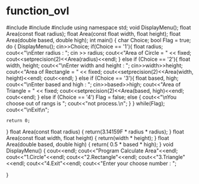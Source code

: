 # function_ovl
#include <iostream>
#include <string>
#include <iomanip>
using namespace std;
void DisplayMenu();
float Area(const float radius);
float Area(const float width, float height);
float Area(double based, double high);
int main()
{
	char Choice;
	bool Flag = true;
	do
	{
		DisplayMenu();
		cin>>Choice;
	if(Choice == '1'){
		float radius;
		cout<<"\nEnter radius : ";
		cin >> radius;
		cout<<"Area of Circle = " << fixed;
		cout<<setprecision(2)<<Area(radius)<<endl;
	}
	else if (Choice == '2'){
		float width, height;
		cout<<"\nEnter width and height : ";
		cin>>width>>height;
		cout<<"Area of Rectangle = " << fixed;
		cout<<setprecision(2)<<Area(width, height)<<endl;
		cout<<endl;
	}
	else if (Choice == '3'){
		float based, high;
		cout<<"\nEnter based and high : ";
		cin>>based>>high;
		cout<<"Area of Triangle = " << fixed;
		cout<<setprecision(2)<<Area(based, high)<<endl;
		cout<<endl;
	}
	else if (Choice == '4') Flag = false;
	else {
		cout<<"\nYou choose out of rangs is ";
		cout<<"not process.\n";
	 }
	} while(Flag);
	cout<<"\nExit\n";

	return 0;
}
float Area(const float radius)
{
	return(3.14159F * radius * radius);
}
float Area(const float width, float height)
{
	return(width * height);
}
float Area(double based, double high)
{
	return( 0.5 * based * high);
}
void DisplayMenu()
{
	cout<<endl;
	cout<<"Program Calculate Area"<<endl;
	cout<<"1.Circle"<<endl;
	cout<<"2.Rectangle"<<endl;
	cout<<"3.Triangle"<<endl;
	cout<<"4.Exit"<<endl;
	cout<<"Enter your choose number : ";

}

